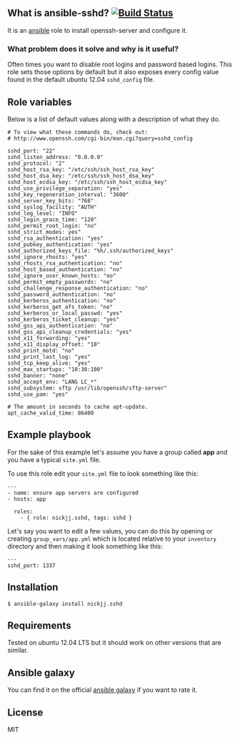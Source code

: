 ## What is ansible-sshd? [![Build Status](https://secure.travis-ci.org/nickjj/ansible-sshd.png)](http://travis-ci.org/nickjj/ansible-sshd)

It is an [ansible](http://www.ansible.com/home) role to install openssh-server and configure it.

### What problem does it solve and why is it useful?

Often times you want to disable root logins and password based logins. This role sets those options by default but it also exposes every config value found in the default ubuntu 12.04 `sshd_config` file.

## Role variables

Below is a list of default values along with a description of what they do.

```
# To view what these commands do, check out:
# http://www.openssh.com/cgi-bin/man.cgi?query=sshd_config

sshd_port: "22"
sshd_listen_address: "0.0.0.0"
sshd_protocol: "2"
sshd_host_rsa_key: "/etc/ssh/ssh_host_rsa_key"
sshd_host_dsa_key: "/etc/ssh/ssh_host_dsa_key"
sshd_host_ecdsa_key: "/etc/ssh/ssh_host_ecdsa_key"
sshd_use_privilege_separation: "yes"
sshd_key_regeneration_interval: "3600"
sshd_server_key_bits: "768"
sshd_syslog_facility: "AUTH"
sshd_log_level: "INFO"
sshd_login_grace_time: "120"
sshd_permit_root_login: "no"
sshd_strict_modes: yes"
sshd_rsa_authentication: "yes"
sshd_pubkey_authentication: "yes"
sshd_authorized_keys_file: "%h/.ssh/authorized_keys"
sshd_ignore_rhosts: "yes"
sshd_rhosts_rsa_authentication: "no"
sshd_host_based_authentication: "no"
sshd_ignore_user_known_hosts: "no"
sshd_permit_empty_passwords: "no"
sshd_challenge_response_authentication: "no"
sshd_password_authentication: "no"
sshd_kerberos_authentication: "no"
sshd_kerberos_get_afs_token: "no"
sshd_kerberos_or_local_passwd: "yes"
sshd_kerberos_ticket_cleanup: "yes"
sshd_gss_api_authentication: "no"
sshd_gss_api_cleanup_credentials: "yes"
sshd_x11_forwarding: "yes"
sshd_x11_display_offset: "10"
sshd_print_motd: "no"
sshd_print_last_log: "yes"
sshd_tcp_keep_alive: "yes"
sshd_max_startups: "10:30:100"
sshd_banner: "none"
sshd_accept_env: "LANG LC_*"
sshd_subsystem: sftp /usr/lib/openssh/sftp-server"
sshd_use_pam: "yes"

# The amount in seconds to cache apt-update.
apt_cache_valid_time: 86400
```

## Example playbook

For the sake of this example let's assume you have a group called **app** and you have a typical `site.yml` file.

To use this role edit your `site.yml` file to look something like this:

```
---
- name: ensure app servers are configured
- hosts: app

  roles:
    - { role: nickjj.sshd, tags: sshd }
```

Let's say you want to edit a few values, you can do this by opening or creating `group_vars/app.yml` which is located relative to your `inventory` directory and then making it look something like this:

```
---
sshd_port: 1337
```

## Installation

`$ ansible-galaxy install nickjj.sshd`

## Requirements

Tested on ubuntu 12.04 LTS but it should work on other versions that are similar.

## Ansible galaxy

You can find it on the official [ansible galaxy](https://galaxy.ansible.com/list#/roles/1078) if you want to rate it.

## License

MIT